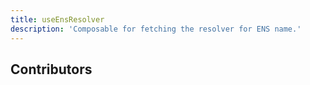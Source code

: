 ```yaml
---
title: useEnsResolver
description: 'Composable for fetching the resolver for ENS name.'
---
```


## Contributors
<Contributors fn="useEnsResolver"></Contributors>
